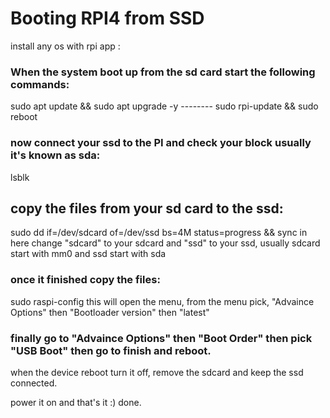 # Booting RPI4 from SSD

install any os with rpi app :

### When the system boot up from the sd card start the following commands:

sudo apt update  && sudo apt upgrade -y  --------
sudo rpi-update && sudo reboot

### now connect your ssd to the PI and check your block usually it's known as sda:
lsblk

## copy the files from your sd card to the ssd:
sudo dd if=/dev/sdcard of=/dev/ssd bs=4M status=progress && sync
in here change "sdcard" to your sdcard and "ssd" to your ssd, usually sdcard start with mm0 and ssd start with sda

### once it finished copy the files:
sudo raspi-config
this will open the menu, from the menu pick, "Advaince Options" then "Bootloader version" then "latest"

### finally go to "Advaince Options" then "Boot Order" then pick "USB Boot" then go to finish and reboot.
when the device reboot turn it off, remove the sdcard and keep the ssd connected.

power it on and that's it :) done.


